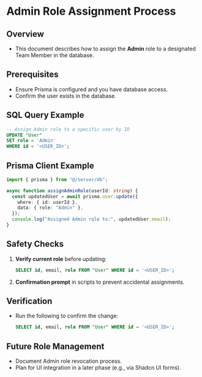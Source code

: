 # Admin Role Assignment Process

## Overview

- This document describes how to assign the **Admin** role to a designated Team Member in the database.

## Prerequisites

- Ensure Prisma is configured and you have database access.
- Confirm the user exists in the database.

## SQL Query Example

```sql
-- Assign Admin role to a specific user by ID
UPDATE "User"
SET role = 'Admin'
WHERE id = '<USER_ID>';
```

## Prisma Client Example

```ts
import { prisma } from "@/server/db";

async function assignAdminRole(userId: string) {
  const updatedUser = await prisma.user.update({
    where: { id: userId },
    data: { role: "Admin" },
  });
  console.log("Assigned Admin role to:", updatedUser.email);
}
```

## Safety Checks

1. **Verify current role** before updating:
   ```sql
   SELECT id, email, role FROM "User" WHERE id = '<USER_ID>';
   ```
2. **Confirmation prompt** in scripts to prevent accidental assignments.

## Verification

- Run the following to confirm the change:
  ```sql
  SELECT id, email, role FROM "User" WHERE id = '<USER_ID>';
  ```

## Future Role Management

- Document Admin role revocation process.
- Plan for UI integration in a later phase (e.g., via Shadcn UI forms).
